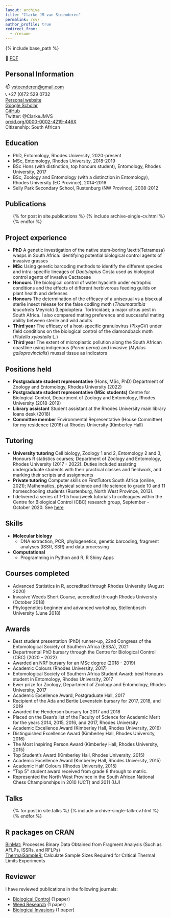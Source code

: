 ```yaml
---
layout: archive
title: "Clarke JM van Steenderen"
permalink: /cv/
author_profile: true
redirect_from:
  - /resume
---
```


{% include base_path %}

📁
<a href="https://github.com/clarkevansteenderen/clarkevansteenderen.github.io/blob/master/files/Clarke_van_Steenderen_CV_2022.pdf" target="_blank">PDF</a>

## Personal Information

📫 vsteenderen@gmail.com     
📞 +27 (0)72 529 0732    
[Personal website](https://clarkevansteenderen.github.io/)    
[Google Scholar](https://scholar.google.com/citations?hl=en&user=L3U36VIAAAAJ)      
[GitHub](https://github.com/clarkevansteenderen)         
Twitter: @ClarkeJMVS  
[orcid.org/0000-0002-4219-446X](https://orcid.org/0000-0002-4219-446X)    
Citizenship: South African      

## Education

* PhD, Entomology, Rhodes University, 2020-present 
* MSc, Entomology, Rhodes University, 2018-2019
* BSc Hons (with distinction, top honours student), Entomology, Rhodes University, 2017  
* BSc, Zoology and Entomology (with a distinction in Entomology), Rhodes University (EC Province), 2014-2016
* Selly Park Secondary School, Rustenburg (NW Province), 2008-2012

## Publications

  <ul>{% for post in site.publications %}
    {% include archive-single-cv.html %}
  {% endfor %}</ul>

## Project experience

* **PhD** A genetic investigation of the native stem-boring \textit{Tetramesa} wasps in South Africa: identifying potential biological control agents of invasive grasses
* **MSc** Using genetic barcoding methods to identify the different species and intra-specific lineages of *Dactylopius* Costa used as biological control agents of invasive Cactaceae
* **Honours** The biological control of water hyacinth under eutrophic conditions and the effects of different herbivorous feeding guilds on plant health and defenses
* **Honours** The determination of the efficacy of a unisexual vs a bisexual sterile insect release for the false codling moth (*Thaumatotibia leucotreta* Meyrick) (Lepidoptera: Tortricidae); a major citrus pest in South Africa. I also compared mating preference and successful mating ability between sterile and wild adults
* **Third year** The efficacy of a host-specific granulovirus (PlxyGV) under field conditions on the biological control of the diamondback moth (*Plutella xylostella* L.)
* **Third year** The extent of microplastic pollution along the South African coastline using indigenous (*Perna perna*) and invasive (*Mytilus galloprovincialis*) mussel tissue as indicators

## Positions held

* **Postgraduate student representative** (Hons, MSc, PhD) Department of Zoology and Entomology, Rhodes University (2022)
* **Postgraduate student representative (MSc students)** Centre for Biological Control, Department of Zoology and Entomology, Rhodes University (2018-2019)
* **Library assistant** Student assistant at the Rhodes University main library loans desk (2018)
* **Committee member** Environmental Representative (House Committee) for my residence (2016) at Rhodes University (Kimberley Hall)
  
## Tutoring

* **University tutoring** Cell biology, Zoology 1 and 2, Entomology 2 and 3, Honours R statistics courses; Department of Zoology and Entomology, Rhodes University (2017 - 2022). Duties included assisting undergraduate students with their practical classes and fieldwork, and marking their scripts and assignments
* **Private tutoring**  Computer skills on FirstTutors South Africa (online, 2021); Mathematics, physical science and life science to grade 10 and 11 homeschooling students (Rustenburg, North West Province, 2013).
* I delivered a series of 1-1.5 hour/week tutorials to colleagues within the Centre for Biological Control (CBC) research group, September - October 2020. See [here](https://github.com/CJMvS/CBC_Tutorials)

## Skills

* **Molecular biology** 
  * DNA extraction, PCR, phylogenetics, genetic barcoding, fragment analyses (ISSR, SSR) and data processing
* **Computational** 
  * Programming in Python and R, R Shiny Apps

## Courses completed

* Advanced Statistics in R, accredited through Rhodes University (August 2020)
* Invasive Weeds Short Course, accredited through Rhodes University (October 2018)
* Phylogenetics beginner and advanced workshop, Stellenbosch University (June 2018)

## Awards

* Best student presentation (PhD) runner-up, 22nd Congress of the Entomological Society of Southern Africa (ESSA), 2021 
* Departmental PhD bursary through the Centre for Biological Control (CBC) (2020 – 2022)
* Awarded an NRF bursary for an MSc degree (2018 - 2019)
* Academic Colours (Rhodes University, 2017)
* Entomological Society of Southern Africa Student Award: best Honours student in Entomology, Rhodes University, 2017
* Ewer prize for Zoology, Department of Zoology and Entomology, Rhodes University, 2017
* Academic Excellence Award, Postgraduate Hall, 2017
* Recipient of the Ada and Bertie Levenstein bursary for 2017, 2018, and 2019
* Awarded the Henderson bursary for 2017 and 2018
* Placed on the Dean’s list of the Faculty of Science for Academic Merit for the years 2014, 2015, 2016, and 2017, Rhodes University
* Academic Excellence Award (Kimberley Hall, Rhodes University, 2016)
* Distinguished Excellence Award (Kimberley Hall, Rhodes University, 2016)
* The Most Inspiring Person Award (Kimberley Hall, Rhodes University, 2015)
* Top Student’s Award (Kimberley Hall, Rhodes University, 2015)
* Academic Excellence Award (Kimberley Hall, Rhodes University, 2015)
* Academic Half Colours (Rhodes University, 2015)
* "Top 5" student award received from grade 8 through to matric.
* Represented the North West Province in the South African National Chess Championships in 2010 (UCT) and 2011 (UJ)

## Talks

  <ul>{% for post in site.talks %}
    {% include archive-single-talk-cv.html %}
  {% endfor %}</ul>
  
## R packages on CRAN

[BinMat:](https://cran.r-project.org/web/packages/BinMat/index.html) Processes Binary Data Obtained from Fragment Analysis (Such as AFLPs, ISSRs, and RFLPs)        
[ThermalSampleR:](https://cran.r-project.org/web/packages/ThermalSampleR/index.html) Calculate Sample Sizes Required for Critical Thermal Limits Experiments
  
## Reviewer

I have reviewed publications in the following journals:

* [Biological Control](https://www.journals.elsevier.com/biological-control) (1 paper)    
* [Weed Research](https://onlinelibrary.wiley.com/journal/13653180) (1 paper) 
* [Biological Invasions](https://www.springer.com/journal/10530) (1 paper)
